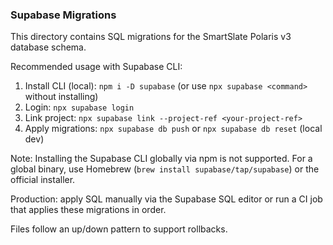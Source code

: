 ### Supabase Migrations

This directory contains SQL migrations for the SmartSlate Polaris v3 database schema.

Recommended usage with Supabase CLI:

1. Install CLI (local): `npm i -D supabase` (or use `npx supabase <command>` without installing)
2. Login: `npx supabase login`
3. Link project: `npx supabase link --project-ref <your-project-ref>`
4. Apply migrations: `npx supabase db push` or `npx supabase db reset` (local dev)

Note: Installing the Supabase CLI globally via npm is not supported. For a global binary, use Homebrew (`brew install supabase/tap/supabase`) or the official installer.

Production: apply SQL manually via the Supabase SQL editor or run a CI job that applies these migrations in order.

Files follow an up/down pattern to support rollbacks.


